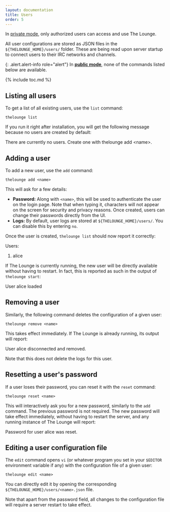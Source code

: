 ```yaml
---
layout: documentation
title: Users
order: 5
---
```


In [private mode](/docs/configuration.html#public), only authorized users can access and use The Lounge.

All user configurations are stored as JSON files in the `${THELOUNGE_HOME}/users/` folder. These are being read upon server startup to connect users to their IRC networks and channels.

{: .alert.alert-info role="alert"}
In **[public mode](/docs/configuration#public)**, none of the commands listed below are available.

{% include toc.md %}

## Listing all users

To get a list of all existing users, use the `list` command:

```
thelounge list
```

If you run it right after installation, you will get the following message because no users are created by default:

<div class="terminal">
  <span class="terminal-log-info"></span>
  There are currently no users. Create one with <span class="terminal-bold">thelounge add &lt;name&gt;</span>.
</div>

## Adding a user

To add a new user, use the `add` command:

```
thelounge add <name>
```

This will ask for a few details:

- **Password:** Along with `<name>`, this will be used to authenticate the user on the login page. Note that when typing it, characters will not appear on the screen for security and privacy reasons. Once created, users can change their passwords directly from the UI.
- **Logs:** By default, user logs are stored at `${THELOUNGE_HOME}/users/`. You can disable this by entering `no`.

Once the user is created, `thelounge list` should now report it correctly:

<div class="terminal">
  <span class="terminal-log-info"></span>
  Users:<br>

  <span class="terminal-log-info"></span>
  1. <span class="terminal-bold">alice</span>
</div>

If The Lounge is currently running, the new user will be directly available without having to restart. In fact, this is reported as such in the output of `thelounge start`:

<div class="terminal">
  <span class="terminal-log-info"></span>
  User <span class="terminal-bold">alice</span> loaded
</div>

## Removing a user

Similarly, the following command deletes the configuration of a given user:

```
thelounge remove <name>
```

This takes effect immediately. If The Lounge is already running, its output will report:

<div class="terminal">
  <span class="terminal-log-info"></span>
  User <span class="terminal-bold">alice</span> disconnected and removed.
</div>

Note that this does not delete the logs for this user.

## Resetting a user's password

If a user loses their password, you can reset it with the `reset` command:

```
thelounge reset <name>
```

This will interactively ask you for a new password, similarly to the `add` command. The previous password is not required. The new password will take effect immediately, without having to restart the server, and any running instance of The Lounge will report:

<div class="terminal">
  <span class="terminal-log-info"></span>
  Password for user <span class="terminal-bold">alice</span> was reset.
</div>

## Editing a user configuration file

The `edit` command opens `vi` (or whatever program you set in your `$EDITOR` environment variable if any) with the configuration file of a given user:

```
thelounge edit <name>
```

You can directly edit it by opening the corresponding `${THELOUNGE_HOME}/users/<name>.json` file.

Note that apart from the password field, all changes to the configuration file will require a server restart to take effect.
